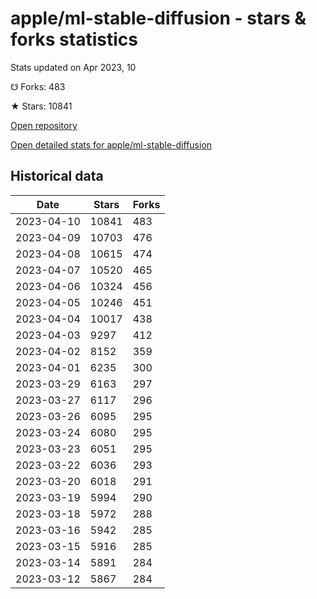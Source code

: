 # apple/ml-stable-diffusion - stars & forks statistics

Stats updated on Apr 2023, 10

☋ Forks: 483

★ Stars: 10841

[Open repository](https://github.com/apple/ml-stable-diffusion)

[Open detailed stats for apple/ml-stable-diffusion](https://reviewgithub.com/rep/apple/ml-stable-diffusion)

## Historical data
| Date | Stars | Forks |
|------|-------|-------|
| 2023-04-10 | 10841 | 483 | 
| 2023-04-09 | 10703 | 476 | 
| 2023-04-08 | 10615 | 474 | 
| 2023-04-07 | 10520 | 465 | 
| 2023-04-06 | 10324 | 456 | 
| 2023-04-05 | 10246 | 451 | 
| 2023-04-04 | 10017 | 438 | 
| 2023-04-03 | 9297 | 412 | 
| 2023-04-02 | 8152 | 359 | 
| 2023-04-01 | 6235 | 300 | 
| 2023-03-29 | 6163 | 297 | 
| 2023-03-27 | 6117 | 296 | 
| 2023-03-26 | 6095 | 295 | 
| 2023-03-24 | 6080 | 295 | 
| 2023-03-23 | 6051 | 295 | 
| 2023-03-22 | 6036 | 293 | 
| 2023-03-20 | 6018 | 291 | 
| 2023-03-19 | 5994 | 290 | 
| 2023-03-18 | 5972 | 288 | 
| 2023-03-16 | 5942 | 285 | 
| 2023-03-15 | 5916 | 285 | 
| 2023-03-14 | 5891 | 284 | 
| 2023-03-12 | 5867 | 284 | 

